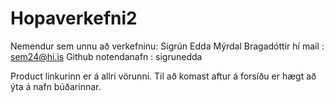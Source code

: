 # Hopaverkefni2

Nemendur sem unnu að verkefninu: 
Sigrún Edda Mýrdal Bragadóttir 
  hí mail : sem24@hi.is
  Github notendanafn : sigrunedda

Product linkurinn er á allri vörunni.
Til að komast aftur á forsíðu er hægt að ýta á nafn búðarinnar.